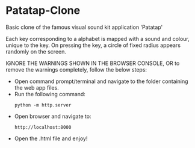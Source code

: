 # Patatap-Clone
Basic clone of the famous visual sound kit application 'Patatap'

  Each key corresponding to a alphabet is mapped with a sound and colour, unique to the key.
  On pressing the key, a circle of fixed radius appears randomly on the screen.
  
IGNORE THE WARNINGS SHOWN IN THE BROWSER CONSOLE,
OR to remove the warnings completely, follow the below steps:
  - Open command prompt/terminal and navigate to the folder containing the web app files.
  - Run the following command:
      ```
      python -m http.server
      ```
  - Open browser and navigate to:
      ```
      http://localhost:8000
      ```
  - Open the .html file and enjoy!
